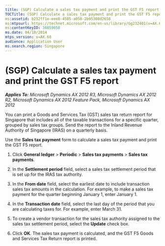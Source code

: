 ```yaml
---
title: (SGP) Calculate a sales tax payment and print the GST F5 report
TOCTitle: (SGP) Calculate a sales tax payment and print the GST F5 report
ms:assetid: b252ff1e-eee8-4585-a058-2b95308d2658
ms:mtpsurl: https://technet.microsoft.com/en-us/library/Gg232401(v=AX.60)
ms:contentKeyID: 36059058
ms.date: 04/18/2014
mtps_version: v=AX.60
audience: Application User
ms.search.region: Singapore
---
```


# (SGP) Calculate a sales tax payment and print the GST F5 report 


_**Applies To:** Microsoft Dynamics AX 2012 R3, Microsoft Dynamics AX 2012 R2, Microsoft Dynamics AX 2012 Feature Pack, Microsoft Dynamics AX 2012_

You can print a Goods and Services Tax (GST) sales tax return report for Singapore that includes all of the taxable transactions for a specific quarter, grouped by sales tax groups. Send the report to the Inland Revenue Authority of Singapore (IRAS) on a quarterly basis.

Use the **Sales tax payment** form to calculate a sales tax payment and print the GST F5 report.

1.  Click **General ledger** \> **Periodic** \> **Sales tax payments** \> **Sales tax payments**.

2.  In the **Settlement period** field, select a sales tax settlement period that is set up for the IRAS tax authority.

3.  In the **From date** field, select the earliest date to include transaction sales tax amounts in the calculation. For example, to make a sales tax payment for the quarter beginning January 1, enter January 1.

4.  In the **Transaction date** field, select the last day of the period that you are calculating taxes for. For example, enter March 31.

5.  To create a vendor transaction for the sales tax authority assigned to the sales tax settlement period, select the **Update** check box.

6.  Click **OK**. The sales tax payment is calculated, and the GST F5 Goods and Services Tax Return report is printed.

  


